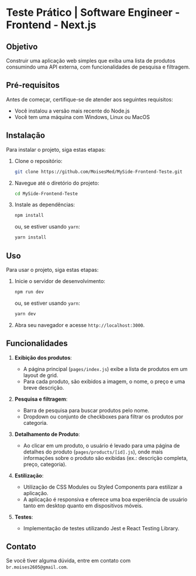 # Teste Prático | Software Engineer - Frontend - Next.js

## Objetivo

Construir uma aplicação web simples que exiba uma lista de produtos consumindo uma API externa, com funcionalidades de pesquisa e filtragem.

## Pré-requisitos

Antes de começar, certifique-se de atender aos seguintes requisitos:

- Você instalou a versão mais recente do Node.js
- Você tem uma máquina com Windows, Linux ou MacOS

## Instalação

Para instalar o projeto, siga estas etapas:

1. Clone o repositório:

   ```sh
   git clone https://github.com/MoisesMed/MySide-Frontend-Teste.git
   ```

2. Navegue até o diretório do projeto:

   ```sh
   cd MySide-Frontend-Teste
   ```

3. Instale as dependências:
   ```sh
   npm install
   ```
   ou, se estiver usando `yarn`:
   ```sh
   yarn install
   ```

## Uso

Para usar o projeto, siga estas etapas:

1. Inicie o servidor de desenvolvimento:

   ```sh
   npm run dev
   ```

   ou, se estiver usando `yarn`:

   ```sh
   yarn dev
   ```

2. Abra seu navegador e acesse `http://localhost:3000`.

## Funcionalidades

1. **Exibição dos produtos**:

   - A página principal (`pages/index.js`) exibe a lista de produtos em um layout de grid.
   - Para cada produto, são exibidos a imagem, o nome, o preço e uma breve descrição.

2. **Pesquisa e filtragem**:

   - Barra de pesquisa para buscar produtos pelo nome.
   - Dropdown ou conjunto de checkboxes para filtrar os produtos por categoria.

3. **Detalhamento de Produto**:

   - Ao clicar em um produto, o usuário é levado para uma página de detalhes do produto (`pages/products/[id].js`), onde mais informações sobre o produto são exibidas (ex.: descrição completa, preço, categoria).

4. **Estilização**:

   - Utilização de CSS Modules ou Styled Components para estilizar a aplicação.
   - A aplicação é responsiva e oferece uma boa experiência de usuário tanto em desktop quanto em dispositivos móveis.

5. **Testes**:
   - Implementação de testes utilizando Jest e React Testing Library.

## Contato

Se você tiver alguma dúvida, entre em contato com `br.moises2605@gmail.com`.
